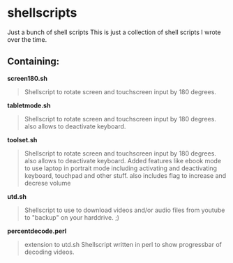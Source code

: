 # shellscripts
Just a bunch of shell scripts
This is just a collection of shell scripts I wrote over the time.

## Containing:

**screen180.sh**

> Shellscript to rotate screen and touchscreen input by 180 degrees.

**tabletmode.sh**

> Shellscript to rotate screen and touchscreen input by 180 degrees. also allows to deactivate keyboard.

**toolset.sh**

> Shellscript to rotate screen and touchscreen input by 180 degrees. also allows to deactivate keyboard. Added features like ebook  mode to use laptop in portrait mode including activating and deactivating keyboard, touchpad and other stuff.
 also includes flag to increase and decrese volume

**utd.sh**

> Shellscript to use to download videos and/or audio files from youtube to "backup" on your harddrive. ;)

**percentdecode.perl**

> extension to utd.sh Shellscript written in perl to show progressbar of decoding videos.
